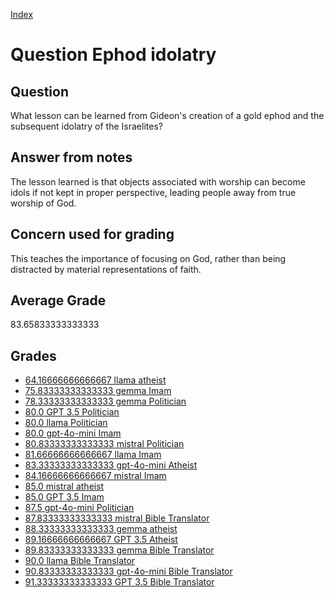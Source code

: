 
[Index](../../index.md)
# Question Ephod idolatry
## Question
What lesson can be learned from Gideon's creation of a gold ephod and the subsequent idolatry of the Israelites?

## Answer from notes
The lesson learned is that objects associated with worship can become idols if not kept in proper perspective, leading people away from true worship of God.

## Concern used for grading
This teaches the importance of focusing on God, rather than being distracted by material representations of faith.

## Average Grade
83.65833333333333

## Grades
 * [64.16666666666667 llama atheist](../answers/llama_atheist/Ephod_idolatry.md)
 * [75.83333333333333 gemma Imam](../answers/gemma_Imam/Ephod_idolatry.md)
 * [78.33333333333333 gemma Politician](../answers/gemma_Politician/Ephod_idolatry.md)
 * [80.0 GPT 3.5 Politician](../answers/GPT_3.5_Politician/Ephod_idolatry.md)
 * [80.0 llama Politician](../answers/llama_Politician/Ephod_idolatry.md)
 * [80.0 gpt-4o-mini Imam](../answers/gpt-4o-mini_Imam/Ephod_idolatry.md)
 * [80.83333333333333 mistral Politician](../answers/mistral_Politician/Ephod_idolatry.md)
 * [81.66666666666667 llama Imam](../answers/llama_Imam/Ephod_idolatry.md)
 * [83.33333333333333 gpt-4o-mini Atheist](../answers/gpt-4o-mini_Atheist/Ephod_idolatry.md)
 * [84.16666666666667 mistral Imam](../answers/mistral_Imam/Ephod_idolatry.md)
 * [85.0 mistral atheist](../answers/mistral_atheist/Ephod_idolatry.md)
 * [85.0 GPT 3.5 Imam](../answers/GPT_3.5_Imam/Ephod_idolatry.md)
 * [87.5 gpt-4o-mini Politician](../answers/gpt-4o-mini_Politician/Ephod_idolatry.md)
 * [87.83333333333333 mistral Bible Translator](../answers/mistral_Bible_Translator/Ephod_idolatry.md)
 * [88.33333333333333 gemma atheist](../answers/gemma_atheist/Ephod_idolatry.md)
 * [89.16666666666667 GPT 3.5 Atheist](../answers/GPT_3.5_Atheist/Ephod_idolatry.md)
 * [89.83333333333333 gemma Bible Translator](../answers/gemma_Bible_Translator/Ephod_idolatry.md)
 * [90.0 llama Bible Translator](../answers/llama_Bible_Translator/Ephod_idolatry.md)
 * [90.83333333333333 gpt-4o-mini Bible Translator](../answers/gpt-4o-mini_Bible_Translator/Ephod_idolatry.md)
 * [91.33333333333333 GPT 3.5 Bible Translator](../answers/GPT_3.5_Bible_Translator/Ephod_idolatry.md)
